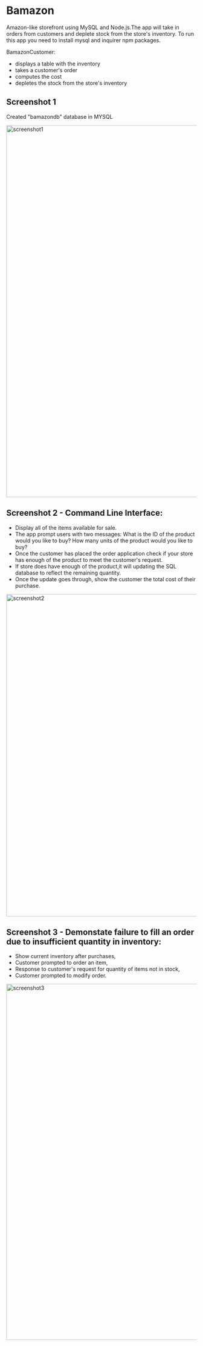 # Bamazon

Amazon-like storefront using MySQL and Node.js.The app will take in orders from customers and deplete stock from the store's inventory. To run this app you need to install mysql and inquirer npm packages.

BamazonCustomer:

* displays a table with the inventory
* takes a customer's order
* computes the cost
* depletes the stock from the store's inventory

## Screenshot 1

Created "bamazondb" database in MYSQL

<img width="982" alt="screenshot1" src="https://user-images.githubusercontent.com/25251287/39383697-7b6fd1b0-4a27-11e8-9304-cc6f9c7e559a.png">


## Screenshot 2 - Command Line Interface:

* Display all of the items available for sale.
* The app prompt users with two messages:
  What is the ID of the product would you like to buy?
  How many units of the product would you like to buy? 
* Once the customer has placed the order application check if your store has enough of the product to meet   the customer's request.
* If store does have enough of the product,it will updating the SQL database to reflect the remaining        quantity.
* Once the update goes through, show the customer the total cost of their purchase.

<img width="851" alt="screenshot2" src="https://user-images.githubusercontent.com/25251287/39383805-e3652e3c-4a27-11e8-9d55-5f52433c5ddf.png">


## Screenshot 3 - Demonstate failure to fill an order due to insufficient quantity in inventory:

* Show current inventory after purchases,
* Customer prompted to order an item,
* Response to customer's request for quantity of items not in stock,
* Customer prompted to modify order.

<img width="940" alt="screenshot3" src="https://user-images.githubusercontent.com/25251287/39383833-f9317144-4a27-11e8-997d-2e4116ddbe8c.png">





  


